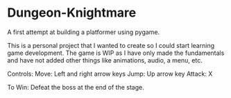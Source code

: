 # Dungeon-Knightmare
A first attempt at building a platformer using pygame.

This is a personal project that I wanted to create so I could start learning game development.
The game is WIP as I have only made the fundamentals and have not added other things like animations, audio, a menu, etc.

Controls:
  Move: Left and right arrow keys
  Jump: Up arrow key
  Attack: X
  
To Win: Defeat the boss at the end of the stage.
